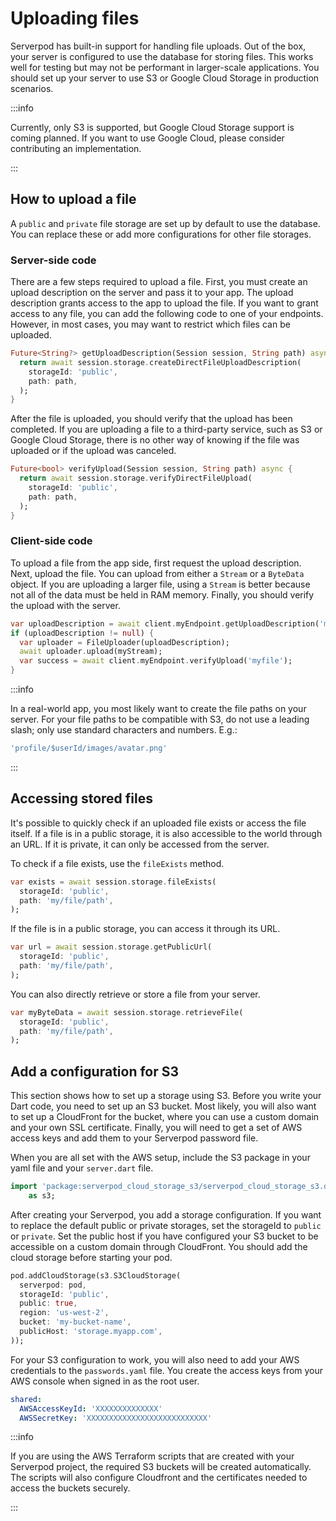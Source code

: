# Uploading files
Serverpod has built-in support for handling file uploads. Out of the box, your server is configured to use the database for storing files. This works well for testing but may not be performant in larger-scale applications. You should set up your server to use S3 or Google Cloud Storage in production scenarios.

:::info

Currently, only S3 is supported, but Google Cloud Storage support is coming planned. If you want to use Google Cloud, please consider contributing an implementation.

:::

## How to upload a file
A `public` and `private` file storage are set up by default to use the database. You can replace these or add more configurations for other file storages.

### Server-side code
There are a few steps required to upload a file. First, you must create an upload description on the server and pass it to your app. The upload description grants access to the app to upload the file. If you want to grant access to any file, you can add the following code to one of your endpoints. However, in most cases, you may want to restrict which files can be uploaded.

```dart
Future<String?> getUploadDescription(Session session, String path) async {
  return await session.storage.createDirectFileUploadDescription(
    storageId: 'public',
    path: path,
  );
}
```

After the file is uploaded, you should verify that the upload has been completed. If you are uploading a file to a third-party service, such as S3 or Google Cloud Storage, there is no other way of knowing if the file was uploaded or if the upload was canceled.

```dart
Future<bool> verifyUpload(Session session, String path) async {
  return await session.storage.verifyDirectFileUpload(
    storageId: 'public',
    path: path,
  );
}
```

### Client-side code
To upload a file from the app side, first request the upload description. Next, upload the file. You can upload from either a `Stream` or a `ByteData` object. If you are uploading a larger file, using a `Stream` is better because not all of the data must be held in RAM memory. Finally, you should verify the upload with the server.

```dart
var uploadDescription = await client.myEndpoint.getUploadDescription('myfile');
if (uploadDescription != null) {
  var uploader = FileUploader(uploadDescription);
  await uploader.upload(myStream);
  var success = await client.myEndpoint.verifyUpload('myfile');
}
```

:::info

In a real-world app, you most likely want to create the file paths on your server. For your file paths to be compatible with S3, do not use a leading slash; only use standard characters and numbers. E.g.:

```dart
'profile/$userId/images/avatar.png'
```

:::

## Accessing stored files
It's possible to quickly check if an uploaded file exists or access the file itself. If a file is in a public storage, it is also accessible to the world through an URL. If it is private, it can only be accessed from the server.

To check if a file exists, use the `fileExists` method.

```dart
var exists = await session.storage.fileExists(
  storageId: 'public',
  path: 'my/file/path',
);
```

If the file is in a public storage, you can access it through its URL.

```dart
var url = await session.storage.getPublicUrl(
  storageId: 'public',
  path: 'my/file/path',
);
```

You can also directly retrieve or store a file from your server.

```dart
var myByteData = await session.storage.retrieveFile(
  storageId: 'public',
  path: 'my/file/path',
);
```

## Add a configuration for S3
This section shows how to set up a storage using S3. Before you write your Dart code, you need to set up an S3 bucket. Most likely, you will also want to set up a CloudFront for the bucket, where you can use a custom domain and your own SSL certificate. Finally, you will need to get a set of AWS access keys and add them to your Serverpod password file.

When you are all set with the AWS setup, include the S3  package in your yaml file and your `server.dart` file.

```dart
import 'package:serverpod_cloud_storage_s3/serverpod_cloud_storage_s3.dart'
    as s3;
```

After creating your Serverpod, you add a storage configuration. If you want to replace the default public or private storages, set the storageId to `public` or `private`. Set the public host if you have configured your S3 bucket to be accessible on a custom domain through CloudFront. You should add the cloud storage before starting your pod.

```dart
pod.addCloudStorage(s3.S3CloudStorage(
  serverpod: pod,
  storageId: 'public',
  public: true,
  region: 'us-west-2',
  bucket: 'my-bucket-name',
  publicHost: 'storage.myapp.com',
));
```

For your S3 configuration to work, you will also need to add your AWS credentials to the `passwords.yaml` file. You create the access keys from your AWS console when signed in as the root user.

```yaml
shared:
  AWSAccessKeyId: 'XXXXXXXXXXXXXX'
  AWSSecretKey: 'XXXXXXXXXXXXXXXXXXXXXXXXXXX'
```

:::info

If you are using the AWS Terraform scripts that are created with your Serverpod project, the required S3 buckets will be created automatically. The scripts will also configure Cloudfront and the certificates needed to access the buckets securely.

:::